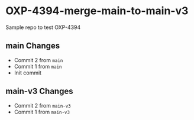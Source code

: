 # OXP-4394-merge-main-to-main-v3
Sample repo to test OXP-4394

## main Changes
- Commit 2 from `main`
- Commit 1 from `main`
- Init commit

## main-v3 Changes
- Commit 2 from `main-v3`
- Commit 1 from `main-v3`

